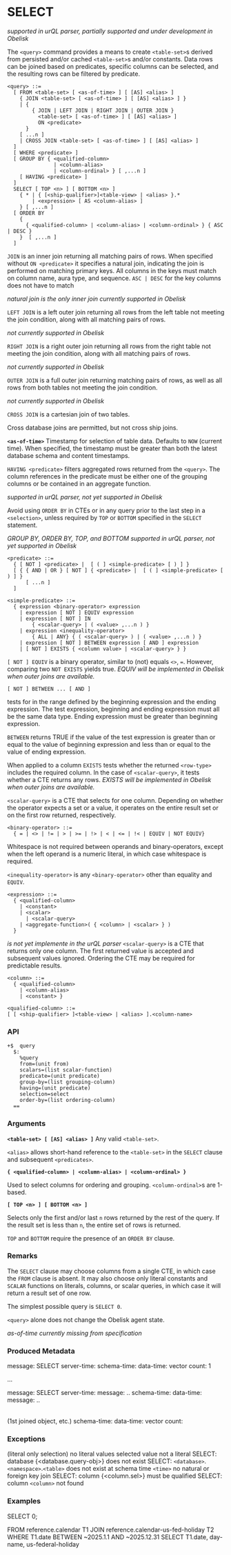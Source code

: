 # SELECT
*supported in urQL parser, partially supported and under development in Obelisk*

The `<query>` command provides a means to create `<table-set>`s derived from persisted and/or cached `<table-set>`s and/or constants. Data rows can be joined based on predicates, specific columns can be selected, and the resulting rows can be filtered by predicate.

```
<query> ::=
  [ FROM <table-set> [ <as-of-time> ] [ [AS] <alias> ]
    { JOIN <table-set> [ <as-of-time> ] [ [AS] <alias> ] }
    | {
        { JOIN | LEFT JOIN | RIGHT JOIN | OUTER JOIN }
          <table-set> [ <as-of-time> ] [ [AS] <alias> ]
          ON <predicate>
      } 
    [ ...n ]
    | CROSS JOIN <table-set> [ <as-of-time> ] [ [AS] <alias> ]
  ]
  [ WHERE <predicate> ]
  [ GROUP BY { <qualified-column> 
               | <column-alias> 
               | <column-ordinal> } [ ,...n ]
    [ HAVING <predicate> ]
  ]
  SELECT [ TOP <n> ] [ BOTTOM <n> ]
    { * | { [<ship-qualifier>]<table-view> | <alias> }.*
        | <expression> [ AS <column-alias> ]
    } [ ,...n ]
  [ ORDER BY 
    {
      { <qualified-column> | <column-alias> | <column-ordinal> } { ASC | DESC }
    }  [ ,...n ]
  ]
```
`JOIN` is an inner join returning all matching pairs of rows. When specified without `ON <predicate>` it specifies a natural join, indicating the join is performed on matching primary keys. All columns in the keys must match on column name, aura type, and sequence. `ASC | DESC` for the key columns does not have to match

*natural join is the only inner join currently supported in Obelisk*

`LEFT JOIN` is a left outer join returning all rows from the left table not meeting the join condition, along with all matching pairs of rows.

*not currently supported in Obelisk*

`RIGHT JOIN` is a right outer join returning all rows from the right table not meeting the join condition, along with all matching pairs of rows.

*not currently supported in Obelisk*

`OUTER JOIN` is a full outer join returning matching pairs of rows, as well as all rows from both tables not meeting the join condition.

*not currently supported in Obelisk*

`CROSS JOIN` is a cartesian join of two tables.

Cross database joins are permitted, but not cross ship joins.

**`<as-of-time>`**
Timestamp for selection of table data. Defaults to `NOW` (current time). When specified, the timestamp must be greater than both the latest database schema and content timestamps.

`HAVING <predicate>` filters aggregated rows returned from the `<query>`. The column references in the predicate must be either one of the grouping columns or be contained in an aggregate function.

*supported in urQL parser, not yet supported in Obelisk*

Avoid using `ORDER BY` in CTEs or in any query prior to the last step in a `<selection>`, unless required by `TOP` or `BOTTOM` specified in the `SELECT` statement.

*GROUP BY, ORDER BY, TOP, and BOTTOM supported in urQL parser, not yet supported in Obelisk*

```
<predicate> ::=
  { [ NOT ] <predicate> |  [ ( ] <simple-predicate> [ ) ] }
  [ { { AND | OR } [ NOT ] { <predicate> |  [ ( ] <simple-predicate> [ ) ] }
      [ ...n ]
  ]
```

```
<simple-predicate> ::=
  { expression <binary-operator> expression
    | expression [ NOT ] EQUIV expression
    | expression [ NOT ] IN
        { <scalar-query> | ( <value> ,...n ) }
    | expression <inequality-operator> 
        { ALL | ANY} { ( <scalar-query> ) | ( <value> ,...n ) }
    | expression [ NOT ] BETWEEN expression [ AND ] expression
    | [ NOT ] EXISTS { <column value> | <scalar-query> } }
```
`[ NOT ] EQUIV` is a binary operator, similar to (not) equals `<>`, `=`. However, comparing two `NOT EXISTS` yields true. *EQUIV will be implemented in Obelisk when outer joins are available.*

`[ NOT ] BETWEEN ... [ AND ]`

tests for in the range defined by the beginning expression and the ending expression. The test expression, beginning and ending expression must all be the same data type. Ending expression must be greater than beginning expression.

`BETWEEN` returns TRUE if the value of the test expression is greater than or equal to the value of beginning expression and less than or equal to the value of ending expression.

When applied to a column `EXISTS` tests whether the returned `<row-type>` includes the required column. In the case of `<scalar-query>`, it tests whether a CTE returns any rows. *EXISTS will be implemented in Obelisk when outer joins are available.*

`<scalar-query>` is a CTE that selects for one column. Depending on whether the operator expects a set or a value, it operates on the entire result set or on the first row returned, respectively.

```
<binary-operator> ::=
  { = | <> | != | > | >= | !> | < | <= | !< | EQUIV | NOT EQUIV}
```
Whitespace is not required between operands and binary-operators, except when the left operand is a numeric literal, in which case whitespace is required.

`<inequality-operator>` is any `<binary-operator>` other than equality and `EQUIV`.

```
<expression> ::=
  { <qualified-column>
    | <constant>
    | <scalar>
	  | <scalar-query>
    | <aggregate-function>( { <column> | <scalar> } )
  }
```
*<aggregate-function> is not yet implemente in the urQL parser*
`<scalar-query>` is a CTE that returns only one column. The first returned value is accepted and subsequent values ignored. Ordering the CTE may be required for predictable results.

```
<column> ::=
  { <qualified-column>
    | <column-alias>
    | <constant> }
```

```
<qualified-column> ::=
[ [ <ship-qualifier> ]<table-view> | <alias> ].<column-name>
```

### API
```
+$  query
  $:
    %query
    from=(unit from)
    scalars=(list scalar-function)
    predicate=(unit predicate)
    group-by=(list grouping-column)
    having=(unit predicate)
    selection=select
    order-by=(list ordering-column)
  ==
```

### Arguments

**`<table-set> [ [AS] <alias> ]`**
Any valid `<table-set>`.

`<alias>` allows short-hand reference to the `<table-set>` in the `SELECT` clause and subsequent `<predicates>`. 

**`{ <qualified-column> | <column-alias> | <column-ordinal> }`**

Used to select columns for ordering and grouping. `<column-ordinal>`s are 1-based.

**`[ TOP <n> ] [ BOTTOM <n> ]`**

Selects only the first and/or last `n` rows returned by the rest of the query. If the result set is less than `n`, the entire set of rows is returned. 

`TOP` and `BOTTOM` require the presence of an `ORDER BY` clause.

### Remarks

The `SELECT` clause may choose columns from a single CTE, in which case the `FROM` clause is absent. It may also choose only literal constants and `SCALAR` functions on literals, columns, or scalar queries, in which case it will return a result set of one row.

The simplest possible query is `SELECT 0`.

`<query>` alone does not change the Obelisk agent state.

*as-of-time currently missing from specification*

### Produced Metadata

message: SELECT
server-time: <timestamp>
schema-time: <timestamp>
data-time: <timestamp>
vector count: 1

...

message: SELECT
server-time: <timestamp>
message: <database name>.<namespace name>.<table or view name>
schema-time: <timestamp>
data-time: <timestamp>
message: <database name>.<namespace name>.<table or view name> (1st joined object, etc.)
schema-time: <timestamp>
data-time: <timestamp>
vector count: <count>

### Exceptions

(literal only selection) no literal values
selected value <value> not a literal
SELECT: database {<database.query-obj>} does not exist
SELECT:  `<database>`.`<namespace>`.`<table>` does not exist at schema time `<time>`
no natural or foreign key join <object> <object>
SELECT: column {<column.sel>} must be qualified
SELECT: column `<column>` not found


### Examples

SELECT 0;

FROM reference.calendar T1
JOIN reference.calendar-us-fed-holiday T2
WHERE T1.date BETWEEN ~2025.1.1 AND ~2025.12.31
SELECT T1.date, day-name, us-federal-holiday
